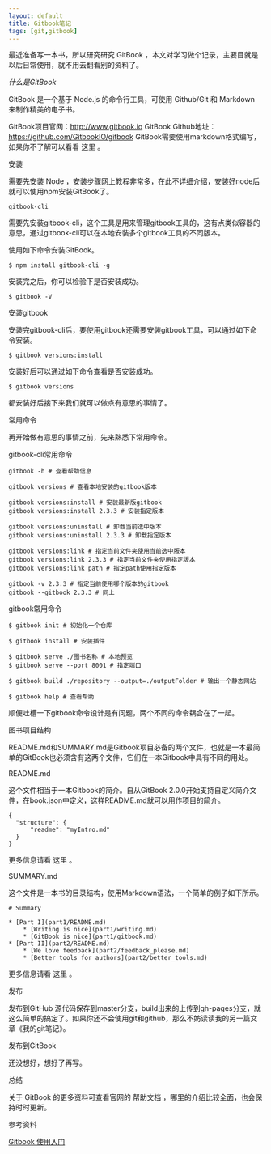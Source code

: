 ```yaml
---
layout: default
title: Gitbook笔记
tags: [git,gitbook]
---
```




最近准备写一本书，所以研究研究 GitBook ，本文对学习做个记录，主要目就是以后日常使用，就不用去翻看别的资料了。

*什么是GitBook*

GitBook 是一个基于 Node.js 的命令行工具，可使用 Github/Git 和 Markdown 来制作精美的电子书。

GitBook项目官网：http://www.gitbook.io
GitBook Github地址：https://github.com/GitbookIO/gitbook
GitBook需要使用markdown格式编写，如果你不了解可以看看 这里 。

安装

需要先安装 Node ，安装步骤网上教程非常多，在此不详细介绍，安装好node后就可以使用npm安装GitBook了。

    gitbook-cli

需要先安装gitbook-cli，这个工具是用来管理gitbook工具的，这有点类似容器的意思，通过gitbook-cli可以在本地安装多个gitbook工具的不同版本。

使用如下命令安装GitBook。

    $ npm install gitbook-cli -g

安装完之后，你可以检验下是否安装成功。

    $ gitbook -V

安装gitbook

安装完gitbook-cli后，要使用gitbook还需要安装gitbook工具，可以通过如下命令安装。

    $ gitbook versions:install

安装好后可以通过如下命令查看是否安装成功。

    $ gitbook versions

都安装好后接下来我们就可以做点有意思的事情了。

常用命令

再开始做有意思的事情之前，先来熟悉下常用命令。

gitbook-cli常用命令

    gitbook -h # 查看帮助信息

    gitbook versions # 查看本地安装的gitbook版本

    gitbook versions:install # 安装最新版gitbook
    gitbook versions:install 2.3.3 # 安装指定版本

    gitbook versions:uninstall # 卸载当前选中版本
    gitbook versions:uninstall 2.3.3 # 卸载指定版本

    gitbook versions:link # 指定当前文件夹使用当前选中版本
    gitbook versions:link 2.3.3 # 指定当前文件夹使用指定版本
    gitbook versions:link path # 指定path使用指定版本

    gitbook -v 2.3.3 # 指定当前使用哪个版本的gitbook
    gitbook --gitbook 2.3.3 # 同上

gitbook常用命令

    $ gitbook init # 初始化一个仓库

    $ gitbook install # 安装插件

    $ gitbook serve ./图书名称 # 本地预览
    $ gitbook serve --port 8001 # 指定端口

    $ gitbook build ./repository --output=./outputFolder # 输出一个静态网站

    $ gitbook help # 查看帮助

顺便吐槽一下gitbook命令设计是有问题，两个不同的命令耦合在了一起。

图书项目结构

README.md和SUMMARY.md是Gitbook项目必备的两个文件，也就是一本最简单的GitBook也必须含有这两个文件，它们在一本Gitbook中具有不同的用处。

README.md

这个文件相当于一本Gitbook的简介。自从GitBook 2.0.0开始支持自定义简介文件，在book.json中定义，这样README.md就可以用作项目的简介。

    {
      "structure": {
          "readme": "myIntro.md"
      }
    }
更多信息请看 这里 。

SUMMARY.md

这个文件是一本书的目录结构，使用Markdown语法，一个简单的例子如下所示。

    # Summary

    * [Part I](part1/README.md)
        * [Writing is nice](part1/writing.md)
        * [GitBook is nice](part1/gitbook.md)
    * [Part II](part2/README.md)
        * [We love feedback](part2/feedback_please.md)
        * [Better tools for authors](part2/better_tools.md)

更多信息请看 这里 。

发布

发布到GitHub 源代码保存到master分支，build出来的上传到gh-pages分支，就这么简单的搞定了。如果你还不会使用git和github，那么不妨读读我的另一篇文章《我的git笔记》。

发布到GitBook

还没想好，想好了再写。

总结

关于 GitBook 的更多资料可查看官网的 帮助文档 ，哪里的介绍比较全面，也会保持时时更新。

参考资料

[Gitbook 使用入门](http://gitbook-zh.wanqingwong.com/)

